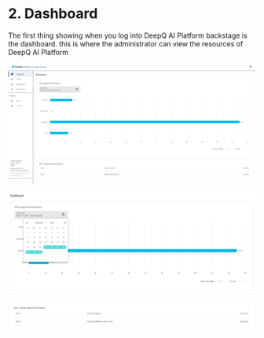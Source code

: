 # 2. Dashboard

The first thing showing when you log into DeepQ AI Platform backstage is the dashboard. this is where the administrator can view the resources of DeepQ AI Platform

![](<.gitbook/assets/image (16).png>)

![](<.gitbook/assets/image (20).png>)





![](<.gitbook/assets/image (13).png>)


